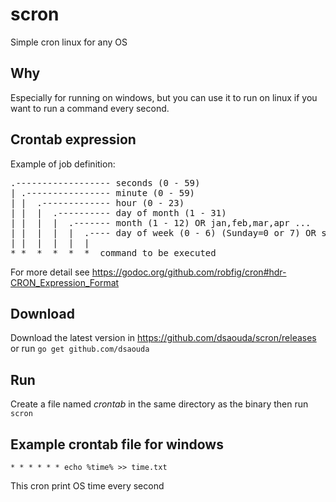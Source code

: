 # scron

Simple cron linux for any OS

## Why

Especially for running on windows, but you can use it to run on linux if you want to run a command every second.

## Crontab expression

Example of job definition:

<pre>
.------------------ seconds (0 - 59)
| .---------------- minute (0 - 59)
| |  .------------- hour (0 - 23)
| |  |  .---------- day of month (1 - 31)
| |  |  |  .------- month (1 - 12) OR jan,feb,mar,apr ...
| |  |  |  |  .---- day of week (0 - 6) (Sunday=0 or 7) OR sun,mon,tue,wed,thu,fri,sat
| |  |  |  |  |
* *  *  *  *  *  command to be executed
</pre>

For more detail see https://godoc.org/github.com/robfig/cron#hdr-CRON_Expression_Format

## Download

Download the latest version in https://github.com/dsaouda/scron/releases or run `go get github.com/dsaouda`

## Run

Create a file named *crontab* in the same directory as the binary then run `scron`

## Example crontab file for windows

`* * * * * * echo %time% >> time.txt`

This cron print OS time every second
